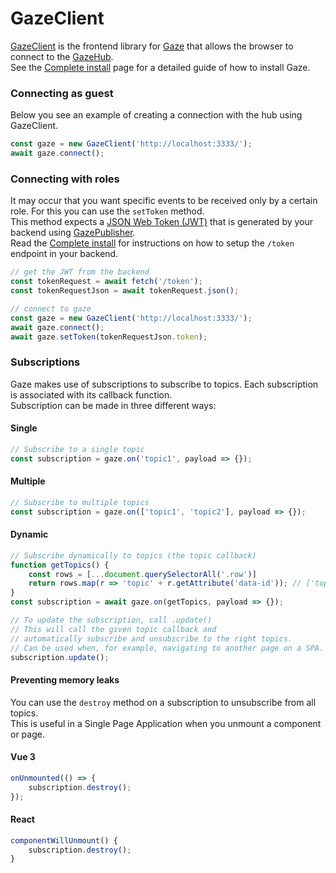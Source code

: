 # GazeClient

[GazeClient](https://github.com/isaaceindhoven/GazeClient) is the frontend library for [Gaze](gaze.md) that allows the browser to connect to the [GazeHub](gazehub.md). <br/>See the [Complete install](complete-install.md) page for a detailed guide of how to install Gaze.

### Connecting as guest

Below you see an example of creating a connection with the hub using GazeClient.

```javascript
const gaze = new GazeClient('http://localhost:3333/');
await gaze.connect();
```

### Connecting with roles

It may occur that you want specific events to be received only by a certain role.
For this you can use the `setToken` method. <br/>
This method expects a [JSON Web Token (JWT)](https://jwt.io/) that is generated by your backend using [GazePublisher](gazepublisher.md). <br/>Read the [Complete install](complete-install.md) for instructions on how to setup the `/token` endpoint in your backend.

```javascript
// get the JWT from the backend
const tokenRequest = await fetch('/token');
const tokenRequestJson = await tokenRequest.json();

// connect to gaze
const gaze = new GazeClient('http://localhost:3333/');
await gaze.connect();
await gaze.setToken(tokenRequestJson.token);
```

### Subscriptions

Gaze makes use of subscriptions to subscribe to topics. Each subscription is associated with its callback function. <br/>
Subscription can be made in three different ways:

<!-- tabs:start -->

#### **Single**

```javascript
// Subscribe to a single topic
const subscription = gaze.on('topic1', payload => {});
```

#### **Multiple**

```javascript
// Subscribe to multiple topics
const subscription = gaze.on(['topic1', 'topic2'], payload => {});
```

#### **Dynamic**

```javascript
// Subscribe dynamically to topics (the topic callback)
function getTopics() {
	const rows = [...document.querySelectorAll('.row')]
	return rows.map(r => 'topic' + r.getAttribute('data-id')); // ['topic1', 'topic2', 'topic3']
}
const subscription = await gaze.on(getTopics, payload => {});

// To update the subscription, call .update()
// This will call the given topic callback and 
// automatically subscribe and unsubscribe to the right topics.
// Can be used when, for example, navigating to another page on a SPA.
subscription.update();
```

<!-- tabs:end -->


#### Preventing memory leaks

You can use the `destroy` method on a subscription to unsubscribe from all topics. <br/>
This is useful in a Single Page Application when you unmount a component or page.

<!-- tabs:start -->

#### **Vue 3**

```javascript
onUnmounted(() => {
	subscription.destroy();
});
```

#### **React**

```javascript
componentWillUnmount() {
	subscription.destroy();
}
```

<!-- tabs:end -->